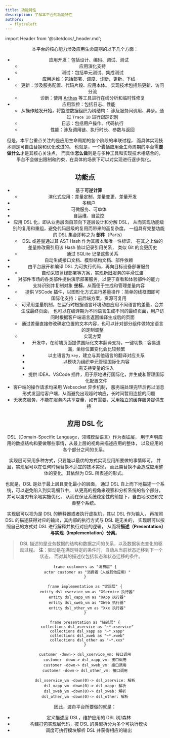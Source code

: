 ```yaml
---
title: 功能特性
description: 了解本平台的功能特性
authors:
  - flytreleft
---
```


import Header from '@site/docs/\_header.md';

<Header />

本平台的核心能力涉及应用生命周期的以下几个方面：

- 应用开发：包括设计、编码、调试、测试
  - 应用演化支持
  - 测试：包括单元测试、集成测试
- 应用运维：包括部署、调度、诊断、更新、下线
  - 更新：涉及服务配置、代码片段、应用本体。
    实现技术包括热更新、访问分流
  - 诊断：使用 [Arthas](https://arthas.aliyun.com/)
    等工具进行在线分析和临时性修复
- 应用监控：包括日志、性能
  - 从操作触发开始，将监控数据组织为树结构：
    涉及服务间调用、异步。通过 `Trace ID` 进行跟踪识别
  - 日志：包括用户操作、代码执行
  - 性能：涉及调用链、执行时长、参数与返回

但是，本平台重点关注的是应用生命周期的各个阶段的串联过程，
而具体实现技术则是可自由替换和优化改进的。
也就是，一个囊括应用全生命周期的平台需**要做什么**才是其核心关注点，
而具体**怎么做**则是与多种工具和实现技术相结合的，
平台不会做出限制和约束，在具体的场景下可以对实现进行逐步优化。

## 功能点

- 基于**可逆计算**
  - 演化式应用：差量定制、差量变更、差量开发
- 多租户
- 可微服务、可单体
- 自运维、自监控
- 应用 DSL 化，即从业务层面自顶向下逐层设计和分解 DSL，
  从而实现功能级别的复用和重组，避免代码层级的复用而带来的高复杂度。
  一组具有完整功能的 DSL 集合即称之为 **部件**（Parts）
  - DSL 或差量通过其 AST Hash 作为其版本和唯一性标识，
    在其之上做的差量修改需引用该 Hash 值以记录引用关系，
    类似 Git 的变更历史
  - 通过 SQLite 记录这些关系
- 自动生成接口文档、模型结构文档、部件依赖
- 由平台展开和编译 DSL 为可执行代码，再向目标设备部署服务
  - 自动采取蓝绿部署等方案，实现新旧服务的平滑过渡
- 对部件市场的各类部件提供演示部署服务，以便于查看和体验部件的能力
- 支持识别并复制对象 **坐标**，从而便于生成和管理差量内容
  - 提供 VSCode 插件，以图形化方式进行差量操作：简单的线框图即可
- 国际化支持：前后端方案，资源可复用
  - 可采用差量机制，在运行时根据语言环境动态应用不同语言的差量，合并生成最终页面，
    也可以在编译期为不同语言生成不同的最终页面，用户访问时根据客户端语言返回编译生成后的页面
  - 通过差量直接修改确定位置的文本内容，也可以针对部分组件做特定语言的定制调整
  - 实现方案
    - 开发中，在前端页面提供国际化文本翻译支持，一键切换：容易遗漏，坐标位置变化会比较频繁
    - 以主语言为 `key`，建立与其他语言的翻译对应关系
    - 以模块为组织单元管理国际化内容
    - 需支持变量的注入
    - 提供 IDEA、VSCode 插件，用于原地进行国际化，并生成和管理国际化配置文件
- 客户端的操作请求均采用 Websocket 异步机制，
  服务端处理完毕后再以消息形式发回给客户端，从而避免出现超时响应，长时间暂用连接的问题
- 无状态服务，不能在服务内共享变量，如有需要，采用独立的缓存服务提供支持

## 应用 DSL 化

DSL（Domain-Specific Language，领域模型语言）作为表征层，
用于声明应用的数据结构和要做哪些事情，从最上层的视角来描述应用的整体，
以及应用的各个部分之间的关系。

实现层可采用多种方式，只要能以最优的方式实现应用所要做的事情即可。
并且，实现层可以在任何时候替换不适宜的技术实现，
而此类替换不会造成应用整体的变化，其依然为 DSL 所表述的形式。

也就是，DSL 是处于最上层且变化最小的层面，
通过 DSL 自上而下地描述一个系统，可以避免陷入到实现细节中，
从更高的视角来观察和分析系统的各个部分，并可以游刃有余地实施优化，
从而在保证系统稳定性的前提下，自由地改进和完善整个系统。

实现层可以视为是 DSL 的解释器或者执行虚拟机，其以 DSL 作为输入，
再按照 DSL 的描述获得对应的输出，其内部的执行方式与 DSL 是无关的，
实现层可以按照自己的方式对 DSL 进行解释并执行对应的逻辑，
从而将**描述（Presentation）与实现（Implementation）分离**。

> DSL 描述的是业务数据的结构和数据之间的关系，以及数据状态变化的驱动过程。
> **注**：驱动是在满足特定的条件时，自动从当前状态迁移到下一个状态，
> 而对其的描述仅包括状态和状态迁移的条件。

<!-- https://plantuml.com/deployment-diagram -->

```plantuml
frame customers as "消费层" {
  actor customer as "消费者（人或其他应用）"
}

frame implementation as "实现层" {
  entity dsl_xservice_vm as "XService 执行器"
  entity dsl_xapp_vm as "XApp 执行器"
  entity dsl_xweb_vm as "XWeb 执行器"
  entity dsl_other_vm as "Xxx 执行器"
}

frame presentation as "描述层" {
  collections dsl_xservice as "~*.xservice"
  collections dsl_xapp as "~*.xapp"
  collections dsl_xweb as "~*.xweb"
  collections dsl_other as "~*.xxx"
}

customer -down-> dsl_xservice_vm: 接口调用
customer -down-> dsl_xapp_vm: 接口调用
customer -down-> dsl_xweb_vm: 接口调用
customer -down-> dsl_other_vm: 接口调用

dsl_xservice_vm -down(0)-> dsl_xservice: 解析
dsl_xapp_vm -down(0)-> dsl_xapp: 解析
dsl_xweb_vm -down(0)-> dsl_xweb: 解析
dsl_other_vm -down(0)-> dsl_other: 解析
```

因此，渡舟平台所要做的就是：

- 定义描述层 DSL，维护应用的 DSL 树/森林
- 构建打包实现层代码，按 DSL 的类型拆分为多个可执行模块
- 调度可执行模块解析 DSL 并获得相应的输出
